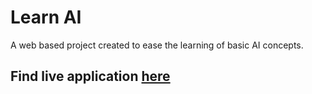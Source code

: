 # Learn AI
A web based project created to ease the learning of basic AI concepts.

## Find live application [here](https://rudling.tech/hmm/forwardAlgorithm)
